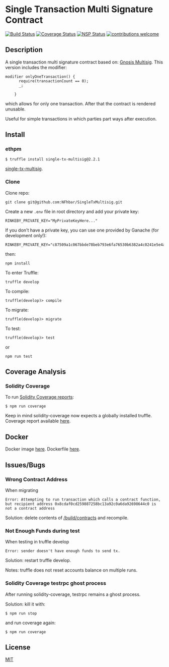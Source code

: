 # Single Transaction Multi Signature Contract

<div>

[![Build Status](https://travis-ci.org/NFhbar/SingleTxMultisig.png?branch=master)](https://travis-ci.org/NFhbar/SingleTxMultisig)
[![Coverage Status](https://coveralls.io/repos/github/NFhbar/SingleTxMultisig/badge.svg?branch=master)](https://coveralls.io/github/NFhbar/SingleTxMultisig?branch=master)
[![NSP Status](https://nodesecurity.io/orgs/nicolas-frega/projects/ff951f47-780c-48d0-af12-330754a60afa/badge)](https://nodesecurity.io/orgs/nicolas-frega/projects/ff951f47-780c-48d0-af12-330754a60afa)
[![contributions welcome](https://img.shields.io/badge/contributions-welcome-brightgreen.svg?style=flat)](https://github.com/NFhbar/SingleTxMultisig/issues)

</div>

## Description
A single transaction multi signature contract based on: [Gnosis Multisig](https://github.com/gnosis/MultiSigWallet).
This version includes the modifier:
```    
modifier onlyOneTransaction() {
      require(transactionCount == 0);
      _;

    }
```
which allows for only one transaction. After that the contract is rendered unusable.

Useful for simple transactions in which parties part ways after execution.

## Install
### ethpm
```
$ truffle install single-tx-multisig@2.2.1
```
[single-tx-multisig](https://www.ethpm.com/registry/packages/47).

### Clone
Clone repo:
```
git clone git@github.com:NFhbar/SingleTxMultisig.git
```

Create a new ```.env``` file in root directory and add your private key:
```
RINKEBY_PRIVATE_KEY="MyPrivateKeyHere..."
```
If you don't have a private key, you can use one provided by Ganache (for development only!):
```
RINKEBY_PRIVATE_KEY="c87509a1c067bbde78beb793e6fa76530b6382a4c0241e5e4a9ec0a0f44dc0d3"
```
then:
```
npm install
```
To enter Truffle:
```
truffle develop
```
To compile:
```
truffle(develop)> compile
```
To migrate:
```
truffle(develop)> migrate
```
To test:
```
truffle(develop)> test
```
or
```
npm run test
```

## Coverage Analysis
### Solidity Coverage
To run [Solidity Coverage reports](https://github.com/sc-forks/solidity-coverage):
```
$ npm run coverage
```
Keep in mind solidity-coverage now expects a globally installed truffle.
Coverage report available [here](https://github.com/NFhbar/SingleTxMultisig/blob/master/coverage).

## Docker
Docker image [here](https://hub.docker.com/r/nfhbar/singletxmultisig/).
Dockerfile [here](https://github.com/NFhbar/Docker-SingleTxMultisig).

## Issues/Bugs
### Wrong Contract Address
When migrating
```
Error: Attempting to run transaction which calls a contract function, but recipient address 0x8cdaf0cd259887258bc13a92c0a6da92698644c0 is not a contract address
```
Solution: delete contents of [/build/contracts](./build/contracts) and recompile.

### Not Enough Funds during test
When testing in truffle develop
```
Error: sender doesn't have enough funds to send tx.
```
Solution: restart truffle develop.

Notes: truffle does not reset accounts balance on multiple runs.

### Solidity Coverage testrpc ghost process
After running solidity-coverage, testrpc remains a ghost process.

Solution: kill it with:
```
$ npm run stop
```
and run coverage again:
```
$ npm run coverage
```

## License
[MIT](./LICENSE.md)
